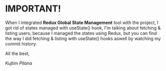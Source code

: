 # IMPORTANT!

When I integrated **Redux Global State Management** tool with the project, I got rid of states managed with useState() hook, I'm talking about fetching & listing users, because I managed the states using Redux, but you can find the way I did fetching & listing with useState() hooks aswell by watching my commit history.

All the best,

_Kujtim Pllana_
